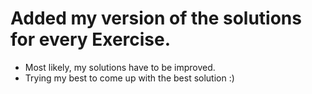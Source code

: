 # Added my version of the solutions for every Exercise.

* Most likely, my solutions have to be improved.
* Trying my best to come up with the best solution :)
